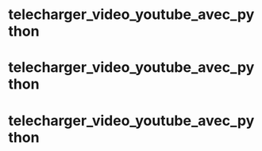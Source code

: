 # telecharger_video_youtube_avec_python
# telecharger_video_youtube_avec_python
# telecharger_video_youtube_avec_python
